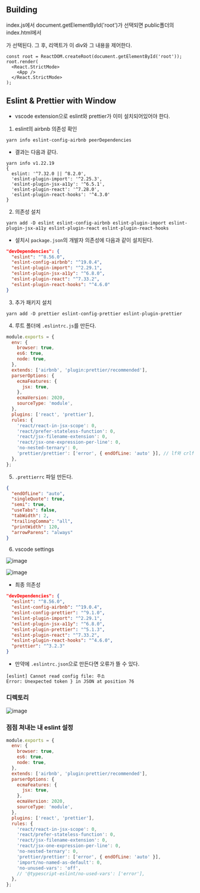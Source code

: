 ## Building

index.js에서 document.getElementById('root')가 선택되면 public폴더의 index.html에서 <div id="root"></div>가 선택된다. 
그 후, 리액트가 이 div와 그 내용을 제어한다.

```
const root = ReactDOM.createRoot(document.getElementById('root'));
root.render(
  <React.StrictMode>
    <App />
  </React.StrictMode>
);
```

## Eslint & Prettier with Window

- vscode extension으로 eslint와 prettier가 이미 설치되어있어야 한다.

1. eslint의 airbnb 의존성 확인

```
yarn info eslint-config-airbnb peerDependencies
```
  - 결과는 다음과 같다.

```
yarn info v1.22.19
{
  eslint: '^7.32.0 || ^8.2.0',
  'eslint-plugin-import': '^2.25.3',
  'eslint-plugin-jsx-a11y': '^6.5.1',
  'eslint-plugin-react': '^7.28.0',
  'eslint-plugin-react-hooks': '^4.3.0'
}
```

2. 의존성 설치

```
yarn add -D eslint eslint-config-airbnb eslint-plugin-import eslint-plugin-jsx-a11y eslint-plugin-react eslint-plugin-react-hooks
```

  - 설치시 `package.json`의 개발자 의존성에 다음과 같이 설치된다.

```json
"devDependencies": {
  "eslint": "^8.56.0",
  "eslint-config-airbnb": "^19.0.4",
  "eslint-plugin-import": "^2.29.1",
  "eslint-plugin-jsx-a11y": "^6.8.0",
  "eslint-plugin-react": "^7.33.2",
  "eslint-plugin-react-hooks": "^4.6.0"
}
```

3. 추가 패키지 설치

```
yarn add -D prettier eslint-config-prettier eslint-plugin-prettier
```

4. 루트 폴더에 `.eslintrc.js`를 만든다.

```javascript
module.exports = {
  env: {
    browser: true,
    es6: true,
    node: true,
  },
  extends: ['airbnb', 'plugin:prettier/recommended'],
  parserOptions: {
    ecmaFeatures: {
      jsx: true,
    },
    ecmaVersion: 2020,
    sourceType: 'module',
  },
  plugins: ['react', 'prettier'],
  rules: {
    'react/react-in-jsx-scope': 0,
    'react/prefer-stateless-function': 0,
    'react/jsx-filename-extension': 0,
    'react/jsx-one-expression-per-line': 0,
    'no-nested-ternary': 0,
    'prettier/prettier': ['error', { endOfLine: 'auto' }], // lf와 crlf의 차이로 인한 오류 제거
  },
};
```

5. `.prettierrc` 파일 만든다.

```json
{
  "endOfLine": "auto",
  "singleQuote": true,
  "semi": true,
  "useTabs": false,
  "tabWidth": 2,
  "trailingComma": "all",
  "printWidth": 120,
  "arrowParens": "always"
}
```

6. vscode settings

![image](https://github.com/ash9river/React-Learned/assets/121378532/31c4671f-89cb-450a-b9fd-1c7c7d5d3fee)

![image](https://github.com/ash9river/React-Learned/assets/121378532/1c68844a-e812-4bb5-bb39-906fb5b31037)

- 최종 의존성
```json
"devDependencies": {
  "eslint": "^8.56.0",
  "eslint-config-airbnb": "^19.0.4",
  "eslint-config-prettier": "^9.1.0",
  "eslint-plugin-import": "^2.29.1",
  "eslint-plugin-jsx-a11y": "^6.8.0",
  "eslint-plugin-prettier": "^5.1.3",
  "eslint-plugin-react": "^7.33.2",
  "eslint-plugin-react-hooks": "^4.6.0",
  "prettier": "^3.2.3"
}
```


- 만약에 `.eslintrc.json`으로 만든다면 오류가 뜰 수 있다.

```
[eslint] Cannot read config file: 주소
Error: Unexpected token } in JSON at position 76
```

### 디렉토리

![image](https://github.com/ash9river/React-Learned/assets/121378532/e322bce2-0bd3-448e-be9c-f65cb3a0c5e8)

### 점점 쳐내는 내 eslint 설정

```javascript
module.exports = {
  env: {
    browser: true,
    es6: true,
    node: true,
  },
  extends: ['airbnb', 'plugin:prettier/recommended'],
  parserOptions: {
    ecmaFeatures: {
      jsx: true,
    },
    ecmaVersion: 2020,
    sourceType: 'module',
  },
  plugins: ['react', 'prettier'],
  rules: {
    'react/react-in-jsx-scope': 0,
    'react/prefer-stateless-function': 0,
    'react/jsx-filename-extension': 0,
    'react/jsx-one-expression-per-line': 0,
    'no-nested-ternary': 0,
    'prettier/prettier': ['error', { endOfLine: 'auto' }],
    'import/no-named-as-default': 0,
    'no-unused-vars': 'off',
    // '@typescript-eslint/no-used-vars': ['error'],
  },
};

```
